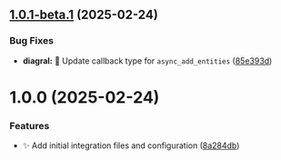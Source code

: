 ## [1.0.1-beta.1](https://github.com/mguyard/hass-diagral/compare/v1.0.0...v1.0.1-beta.1) (2025-02-24)


### Bug Fixes

* **diagral:** 🐛 Update callback type for `async_add_entities` ([85e393d](https://github.com/mguyard/hass-diagral/commit/85e393df3ac05208bface8401dba63258edf1d82))

# 1.0.0 (2025-02-24)


### Features

* ✨ Add initial integration files and configuration ([8a284db](https://github.com/mguyard/hass-diagral/commit/8a284dbcb2baf8f1de2e4278111fb36bcd30df4b))
